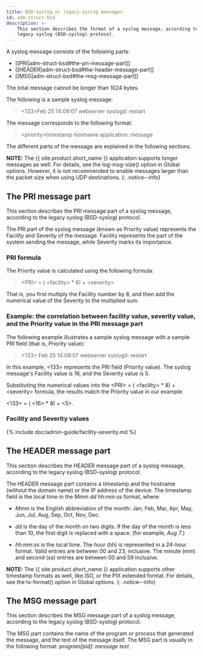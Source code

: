 ```yaml
---
title: BSD-syslog or legacy-syslog messages
id: adm-struct-bsd
description: >-
    This section describes the format of a syslog message, according to the
    legacy syslog (BSD-syslog) protocol.
---
```


A syslog message consists of the following parts:

- [[PRI|adm-struct-bsd#the-pri-message-part]]
- [[HEADER|adm-struct-bsd#the-header-message-part]]
- [[MSG|adm-struct-bsd#the-msg-message-part]]

The total message cannot be longer than 1024 bytes.

The following is a sample syslog message:

><133>Feb 25 14:09:07 webserver syslogd: restart

The message corresponds to the following format:

>\<priority\>timestamp hostname application: message

The different parts of the message are explained in the following
sections.

**NOTE:** The {{ site.product.short_name }} application
supports longer messages as well. For details, see the log-msg-size()
option in Global options.
However, it is not recommended to enable messages larger than the packet
size when using UDP destinations.
{: .notice--info}

## The PRI message part

This section describes the PRI message part of a syslog message, according to the
legacy syslog (BSD-syslog) protocol.

The PRI part of the syslog message (known as Priority value) represents
the Facility and Severity of the message. Facility represents the part
of the system sending the message, while Severity marks its importance.

### PRI formula

The Priority value is calculated using the following formula:

>\<PRI\> = ( \<facility\> * 8) + \<severity\>

That is, you first multiply the Facility number by 8, and then add the
numerical value of the Severity to the multiplied sum.

### Example: the correlation between facility value, severity value, and the Priority value in the PRI message part

The following example illustrates a sample syslog message with a sample
PRI field (that is, Priority value):

>\<133\> Feb 25 14:09:07 webserver syslogd: restart

In this example, \<133\> represents the PRI field (Priority value). The
syslog message\'s Facility value is 16, and the Severity value is 5.

Substituting the numerical values into the \<PRI\> = ( \<facility\> \*
8) + \<severity\> formula, the results match the Priority value in our
example:

\<133\> = ( \<16\> \* 8) + \<5\>.

### Facility and Severity values

{% include doc/admin-guide/facility-severity.md %}

## The HEADER message part

This section describes the HEADER message part of a syslog message, according to the legacy syslog (BSD-syslog) protocol.

The HEADER message part contains a timestamp and the hostname (without
the domain name) or the IP address of the device. The timestamp field is
the local time in the *Mmm dd hh:mm:ss* format, where:

- *Mmm* is the English abbreviation of the month: Jan, Feb, Mar, Apr,
    May, Jun, Jul, Aug, Sep, Oct, Nov, Dec.

- *dd* is the day of the month on two digits. If the day of the month
    is less than 10, the first digit is replaced with a space. (for
    example, *Aug 7*.)

- *hh:mm:ss* is the local time. The hour (hh) is represented in a
    24-hour format. Valid entries are between 00 and 23, inclusive. The
    minute (mm) and second (ss) entries are between 00 and 59 inclusive.

**NOTE:** The {{ site.product.short_name }} application
supports other timestamp formats as well, like ISO, or the PIX extended
format. For details, see the ts-format() option in Global options.
{: .notice--info}

## The MSG message part

This section describes the MSG message part of a syslog message, according to
the legacy syslog (BSD-syslog) protocol.

The MSG part contains the name of the program or process that generated
the message, and the text of the message itself. The MSG part is usually
in the following format: *program\[pid\]: message text*.
